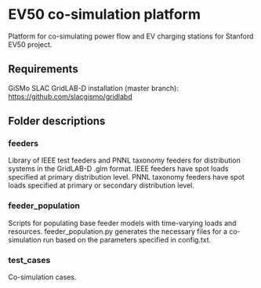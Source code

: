 # EV50 co-simulation platform

Platform for co-simulating power flow and EV charging stations for Stanford EV50 project. 


## Requirements

GiSMo SLAC GridLAB-D installation (master branch): https://github.com/slacgismo/gridlabd

## Folder descriptions

### feeders

Library of IEEE test feeders and PNNL taxonomy feeders for distribution systems in the GridLAB-D .glm format.
IEEE feeders have spot loads specified at primary distribution level. PNNL taxonomy feeders have spot loads specified at primary or secondary distribution level.


### feeder_population

Scripts for populating base feeder models with time-varying loads and resources. feeder_population.py generates the necessary files for a co-simulation run based on the parameters specified in config.txt.


### test_cases

Co-simulation cases.